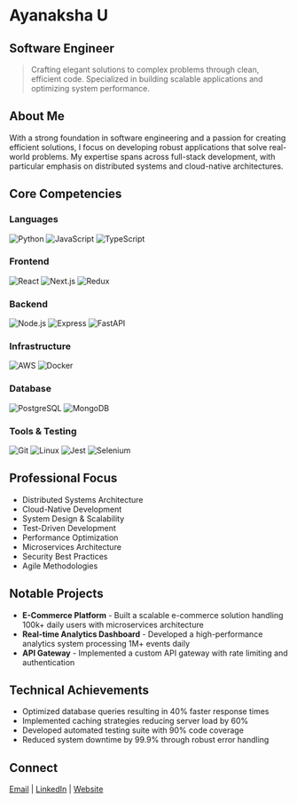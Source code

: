 # Ayanaksha U

## Software Engineer

> Crafting elegant solutions to complex problems through clean, efficient code. Specialized in building scalable applications and optimizing system performance.

## About Me

With a strong foundation in software engineering and a passion for creating efficient solutions, I focus on developing robust applications that solve real-world problems. My expertise spans across full-stack development, with particular emphasis on distributed systems and cloud-native architectures.

## Core Competencies

### Languages
![Python](https://img.shields.io/badge/-Python-3776AB?style=flat-square&logo=python&logoColor=white)
![JavaScript](https://img.shields.io/badge/-JavaScript-F7DF1E?style=flat-square&logo=javascript&logoColor=black)
![TypeScript](https://img.shields.io/badge/-TypeScript-3178C6?style=flat-square&logo=typescript&logoColor=white)

### Frontend
![React](https://img.shields.io/badge/-React-61DAFB?style=flat-square&logo=react&logoColor=black)
![Next.js](https://img.shields.io/badge/-Next.js-000000?style=flat-square&logo=next.js&logoColor=white)
![Redux](https://img.shields.io/badge/-Redux-764ABC?style=flat-square&logo=redux&logoColor=white)

### Backend
![Node.js](https://img.shields.io/badge/-Node.js-339933?style=flat-square&logo=node.js&logoColor=white)
![Express](https://img.shields.io/badge/-Express-000000?style=flat-square&logo=express&logoColor=white)
![FastAPI](https://img.shields.io/badge/-FastAPI-009688?style=flat-square&logo=fastapi&logoColor=white)

### Infrastructure
![AWS](https://img.shields.io/badge/-AWS-232F3E?style=flat-square&logo=amazon-aws&logoColor=white)
![Docker](https://img.shields.io/badge/-Docker-2496ED?style=flat-square&logo=docker&logoColor=white)

### Database
![PostgreSQL](https://img.shields.io/badge/-PostgreSQL-336791?style=flat-square&logo=postgresql&logoColor=white)
![MongoDB](https://img.shields.io/badge/-MongoDB-47A248?style=flat-square&logo=mongodb&logoColor=white)

### Tools & Testing
![Git](https://img.shields.io/badge/-Git-F05032?style=flat-square&logo=git&logoColor=white)
![Linux](https://img.shields.io/badge/-Linux-FCC624?style=flat-square&logo=linux&logoColor=black)
![Jest](https://img.shields.io/badge/-Jest-C21325?style=flat-square&logo=jest&logoColor=white)
![Selenium](https://img.shields.io/badge/-Selenium-43B02A?style=flat-square&logo=selenium&logoColor=white)

## Professional Focus

- Distributed Systems Architecture
- Cloud-Native Development
- System Design & Scalability
- Test-Driven Development
- Performance Optimization
- Microservices Architecture
- Security Best Practices
- Agile Methodologies

## Notable Projects

- **E-Commerce Platform** - Built a scalable e-commerce solution handling 100k+ daily users with microservices architecture
- **Real-time Analytics Dashboard** - Developed a high-performance analytics system processing 1M+ events daily
- **API Gateway** - Implemented a custom API gateway with rate limiting and authentication

## Technical Achievements

- Optimized database queries resulting in 40% faster response times
- Implemented caching strategies reducing server load by 60%
- Developed automated testing suite with 90% code coverage
- Reduced system downtime by 99.9% through robust error handling

## Connect

[Email](mailto:uayanaksha@gmail.com) | [LinkedIn](https://linkedin.com/in/uayanaksha) | [Website](https://ayanaksha.netlify.app/)

<!-- ## GitHub Activity

<div align="center">
  <img src="https://github-readme-stats.vercel.app/api?username=uayanaksha&show_icons=true&theme=dark" alt="GitHub Stats" />
  <img src="https://github-readme-stats.vercel.app/api/top-langs/?username=uayanaksha&layout=compact&theme=dark" alt="Top Languages" />
  <img src="https://github-profile-trophy.vercel.app/?username=uayanaksha&theme=darkhub" alt="GitHub Trophies" />
</div>

## Contribution Graph

<div align="center">
  <img src="https://github-readme-activity-graph.vercel.app/graph?username=uayanaksha&theme=dark" alt="Contribution Graph" />
</div>

---

<div align="center">
  <img src="https://komarev.com/ghpvc/?username=uayanaksha&color=blueviolet" alt="Profile Views" />
</div> -->
